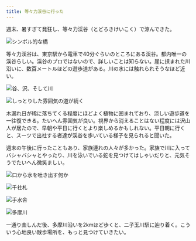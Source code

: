 ```yaml
---
title: 等々力渓谷に行った
---
```

週末、暑すぎて発狂し、等々力渓谷（とどろきけいこく）で涼んできた。

![](https://lh6.googleusercontent.com/EnjxX3UWAe15cvG1K9OnOXxB4QDstdWWHXzfykzW6Oj2MzYvaAVp9vALUYcWX9JfW4w6OliJ-o6Ww6n01cK0OBHSJIDsLkwBKVulOKyhqgU9EGT_x6nUwJwGDlSqh-Tu9oVB9ZmwWq6yF1SiEBHpQWw "シンボル的な橋")

等々力渓谷は、東京駅から電車で40分ぐらいのところにある渓谷。都内唯一の渓谷らしい。渓谷のプロではないので、詳しいことは知らない。崖に挟まれた川沿いに、数百メートルほどの遊歩道がある。川の水には触れられそうなほど近い。

![](https://lh6.googleusercontent.com/jA-xlhbMfkSaAkxLXN2eJxKZzoxJRLdo1FVxjoVAnyEtygIlsVZ3M3O3CiOZpupGINKsPeharUpATEZDy6F7VR-Z_AnK2eWw8Lf06zbMhqrkOXwHpJW8fOx98RGVm4DQVSOeKvfYlk6Uykk_BNhUu1s "谷、沢、そして川")

![](https://lh6.googleusercontent.com/Vv4BGxz5HdvtYE4H9wLj9-vXubNief5rtKB13gXrjNhY-ohrEDZZNPwPF8VwhaOHkh-5R-3HhlcP8wWE-MslFKG3m_awTxEUc3A5qLZ78cnIR_PDQbpv5K9av6ccJjK5lkXDylYO3XzLSE8XB2FkgEM "しっとりした雰囲気の道が続く")

木漏れ日が稀に落ちてくる程度にほどよく植物に囲まれており、涼しい遊歩道を一往復できる。たいへん雰囲気が良い。視界から消えることはない程度には沢山人が居たので、早朝や平日に行くとより楽しめるかもしれない。平日朝に行くと、スーツで出社する者達が渓谷を歩いている様子を見られると聞いた。

週末の午後に行ったこともあり、家族連れの人々が多かった。家族で川に入ってバシャバシャとやったり、川を泳いでいる蛇を見つけてはしゃいだりと、元気そうでたいへん微笑ましい。

![](https://lh3.googleusercontent.com/SSptXSMM25Iea0cDGTut7Ek9j5Crvey-MqqF-NTLBns381hP8oeuNlUOes9BqiJBzUssdZmJ5jqsssY3L2-WWcxfQnlH4rxUO_Ia8vXZziejKqEGRhLWyOIQ-ze-5VSzWZbnQEOXogn_NlgKOmu7rOg "口から水を吐き出す何か")

![](https://lh5.googleusercontent.com/vm1qKI9Q_uHFG-2kq0Fo54ZB80M1qIz0FB7kX78SqDhqELftanPPYH8a1bXjRPOYhTZbEamrCEQqeZ4BF2IYsuuiP9F9LHwtipff8zKSdl5mlYmB8kdw0nE15QqjJMibwmW01XrfbZ8LC0ZD9onssrU "千社札")

![](https://lh6.googleusercontent.com/tcONudiVioea2glHQ4NlEzpc0cUv5T1ZlfVUHrrfYXKyqU8ATJhp9vRcBHZI2nb-P_SIBes2Z0g7M0GprbG9wh5dQgzXdechZ27QntHiawRxrdg8vnE5dyGt9_xaFU0nsw4oNRzKRU6T2cZdSy3vjXw "手水舎")

![](https://lh5.googleusercontent.com/Gjhf4fQY-OCxRmEhDODBsg-WGOeMdFeEc2Vj-MC3yQKea_Jb_wV1zNzEUqPVTYIPVG7m2h_U1ENhkEIaDjUTEh0iW4whEmr8CffojSAP1XS6cISRDYgVhu_bv1Sj4iJK_-f71pY3CdJaPqzReiwo_lQ "多摩川")

一通り楽しんだ後、多摩川沿いを2kmほど歩くと、二子玉川駅に辿り着く。こういう心地良い散歩場所を、もっと見つけていきたい。
